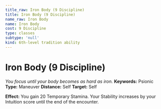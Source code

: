 ```yaml
---
title_raw: Iron Body (9 Discipline)
title: Iron Body (9 Discipline)
name_raw: Iron Body
name: Iron Body
cost: 9 Discipline
type: classes
subtype: 'null'
kind: 6th-level tradition ability
---
```


# Iron Body (9 Discipline)

*You focus until your body becomes as hard as iron.* **Keywords:** Psionic **Type:** Maneuver **Distance:** Self **Target:** Self

**Effect:** You gain 20 Temporary Stamina. Your Stability increases by your Intuition score until the end of the encounter.
